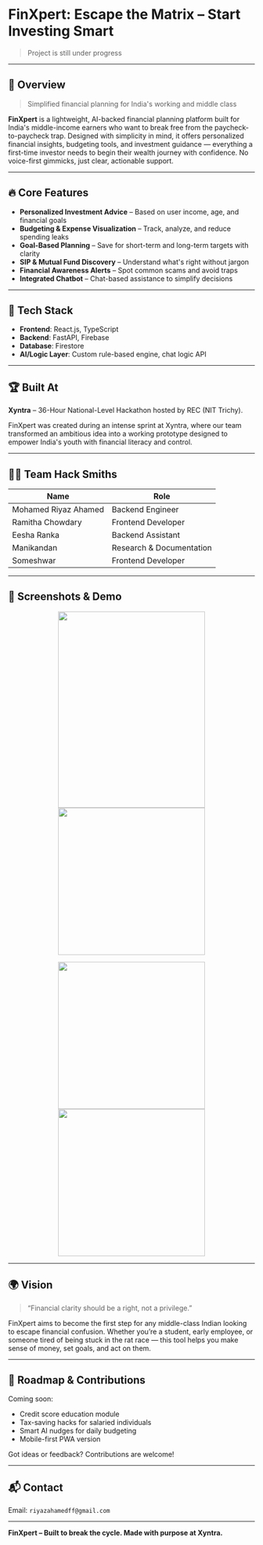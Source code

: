 # FinXpert: Escape the Matrix – Start Investing Smart

> Project is still under progress

---

## 🚀 Overview

> Simplified financial planning for India's working and middle class

**FinXpert** is a lightweight, AI-backed financial planning platform built for India's middle-income earners who want to break free from the paycheck-to-paycheck trap. Designed with simplicity in mind, it offers personalized financial insights, budgeting tools, and investment guidance — everything a first-time investor needs to begin their wealth journey with confidence. No voice-first gimmicks, just clear, actionable support.

---

## 🔥 Core Features

* **Personalized Investment Advice** – Based on user income, age, and financial goals
* **Budgeting & Expense Visualization** – Track, analyze, and reduce spending leaks
* **Goal-Based Planning** – Save for short-term and long-term targets with clarity
* **SIP & Mutual Fund Discovery** – Understand what's right without jargon
* **Financial Awareness Alerts** – Spot common scams and avoid traps
* **Integrated Chatbot** – Chat-based assistance to simplify decisions

---

## 🧠 Tech Stack

* **Frontend**: React.js, TypeScript
* **Backend**: FastAPI, Firebase
* **Database**: Firestore
* **AI/Logic Layer**: Custom rule-based engine, chat logic API

---

## 🏆 Built At

**Xyntra** – 36-Hour National-Level Hackathon hosted by REC (NIT Trichy).

FinXpert was created during an intense sprint at Xyntra, where our team transformed an ambitious idea into a working prototype designed to empower India's youth with financial literacy and control.

---

## 👨‍💻 Team Hack Smiths

| Name                 | Role                     |
| -------------------- | ------------------------ |
| Mohamed Riyaz Ahamed | Backend Engineer         |
| Ramitha Chowdary     | Frontend Developer       |
| Eesha Ranka          | Backend Assistant        |
| Manikandan           | Research & Documentation |
| Someshwar            | Frontend Developer       |

---

## 📸 Screenshots & Demo

<p align="center">
  <img src="https://github.com/user-attachments/assets/5302b9ac-0c53-43d2-8eb9-b0183732a349" height="400" width="300"/>
  <img src="https://github.com/user-attachments/assets/5615ef25-df81-41b8-ba42-8756aa4326b4" width="300"/>
</p>
<p align="center">
  <img src="https://github.com/user-attachments/assets/19ee01e9-92d1-4923-96bb-7162238b6df0" width="300"/>
  <img src="https://github.com/user-attachments/assets/df341a2a-bc46-4bcb-bc8e-26b70f357eb8" width="300"/>
</p>

---

## 🌍 Vision

> “Financial clarity should be a right, not a privilege.”

FinXpert aims to become the first step for any middle-class Indian looking to escape financial confusion. Whether you’re a student, early employee, or someone tired of being stuck in the rat race — this tool helps you make sense of money, set goals, and act on them.

---

## 🔭 Roadmap & Contributions

Coming soon:

* Credit score education module
* Tax-saving hacks for salaried individuals
* Smart AI nudges for daily budgeting
* Mobile-first PWA version

Got ideas or feedback? Contributions are welcome!

---

## 📬 Contact

Email: `riyazahamedff@gmail.com`

---

**FinXpert – Built to break the cycle. Made with purpose at Xyntra.**
